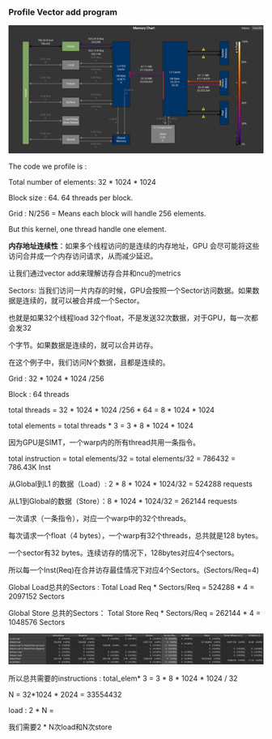 ### Profile Vector add program

![image-20240617232804716](pictures/image-20250410005709514.png)

The code we profile is :

Total number of elements: 32 * 1024 * 1024



Block size : 64. 64 threads per block.

Grid : N/256 = Means each block will handle 256 elements. 



But this kernel, one thread handle one element.



**内存地址连续性**：如果多个线程访问的是连续的内存地址，GPU 会尽可能将这些访问合并成一个内存访问请求，从而减少延迟。



让我们通过vector add来理解访存合并和ncu的metrics



Sectors: 当我们访问一片内存的时候，GPU会按照一个Sector访问数据。如果数据是连续的，就可以被合并成一个Sector。

也就是如果32个线程load 32个float，不是发送32次数据，对于GPU，每一次都会发32

个字节。如果数据是连续的，就可以合并访存。



在这个例子中，我们访问N个数据，且都是连续的。

Grid : 32 * 1024 * 1024 /256

Block : 64 threads

total threads = 32 * 1024 * 1024 /256 * 64 = 8 * 1024 * 1024

total elements = total threads * 3 = 3 * 8 * 1024 * 1024

因为GPU是SIMT，一个warp内的所有thread共用一条指令。

total instruction = total elements/32  = total elements/32 = 786432 = 786.43K Inst

从Global到L1 的数据（Load）: 2 * 8 * 1024 * 1024/32 = 524288 requests

从L1到Global的数据（Store）：8 * 1024 * 1024/32 = 262144 requests



一次请求（一条指令），对应一个warp中的32个threads。

每次请求一个float（4 bytes），一个warp有32个threads，总共就是128 bytes。

一个sector有32 bytes。连续访存的情况下，128bytes对应4个sectors。

所以每一个Inst(Req)在合并访存最佳情况下对应4个Sectors。(Sectors/Req=4)



Global Load总共的Sectors : Total Load Req * Sectors/Req = 524288 * 4 = 2097152 Sectors

Global Store 总共的Sectors： Total Store Req * Sectors/Req = 262144 * 4 = 1048576 Sectors

![image-20250410020632908](pictures/image-20250410020632908.png)







所以总共需要的instructions : total_elem* 3 = 3 * 8 * 1024 * 1024 / 32





N = 32*1024 * 2024 = 33554432

load : 2 * N = 

我们需要2 * N次load和N次store





